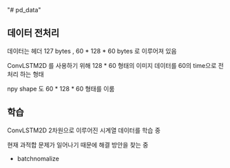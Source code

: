 "# pd_data" 

데이터 전처리
--------------

데이터는 헤더 127 bytes , 60 * 128 * 60 bytes 로 이루어져 있음

ConvLSTM2D 를 사용하기 위해 128 * 60 형태의 이미지 데이터를 60의 time으로 전처리 하는 형태

npy shape 도 60 * 128 * 60 형태를 이룸

학습
-----------------

ConvLSTM2D 2차원으로 이루어진 시계열 데이터를 학습 중

현재 과적합 문제가 일어나기 때문에 해결 방안을 찾는 중

- batchnomalize
